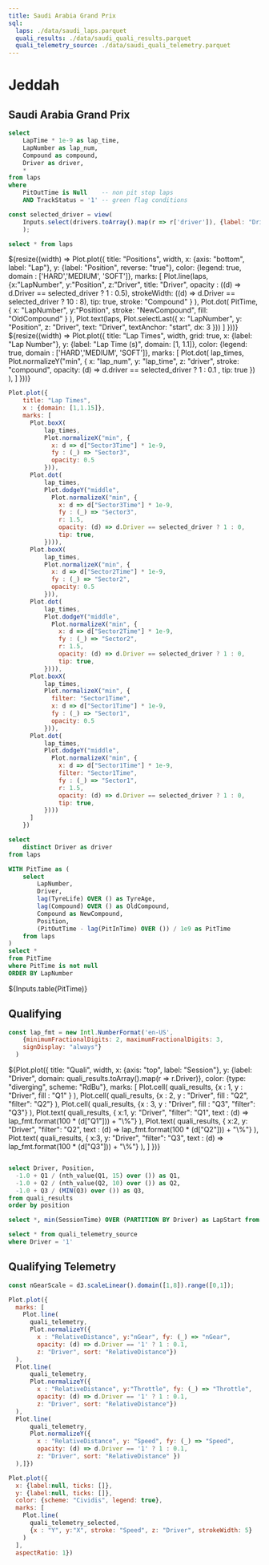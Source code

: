 ```yaml
---
title: Saudi Arabia Grand Prix
sql:
  laps: ./data/saudi_laps.parquet
  quali_results: ./data/saudi_quali_results.parquet
  quali_telemetry_source: ./data/saudi_quali_telemetry.parquet
---
```


<div class="hero">
<h1> Jeddah </h1>
<h2> Saudi Arabia Grand Prix </h2>
</div>

```sql id=lap_times
select 
    LapTime * 1e-9 as lap_time, 
    LapNumber as lap_num, 
    Compound as compound, 
    Driver as driver, 
    *
from laps
where 
    PitOutTime is Null    -- non pit stop laps
    AND TrackStatus = '1' -- green flag conditions
```

```js
const selected_driver = view(
    Inputs.select(drivers.toArray().map(r => r['driver']), {label: "Driver:", value: 'VER'})
    );
```

```sql id=laps
select * from laps
```

<div class="card"> 
    ${resize((width) => Plot.plot({
        title: "Positions",
        width, 
        x: {axis: "bottom", label: "Lap"},
        y: {label: "Position", reverse: "true"},
        color: {legend: true, domain : ['HARD','MEDIUM', 'SOFT']},
        marks: [
            Plot.line(laps, 
              {x:"LapNumber", y:"Position", z:"Driver", title: "Driver",
              opacity : ((d) => d.Driver == selected_driver ? 1 : 0.5), 
              strokeWidth: ((d) => d.Driver == selected_driver ? 10 : 8), tip: true,
              stroke: "Compound"
              }
            ),
            Plot.dot(
              PitTime, {
                x: "LapNumber", y:"Position",
                stroke: "NewCompound", 
                fill: "OldCompound"
              }
            ),
            Plot.text(laps, Plot.selectLast({
              x: "LapNumber",
              y: "Position",
              z: "Driver",
              text: "Driver",
              textAnchor: "start",
              dx: 3
            }))
        ]
    }))}
</div>

<div class = "card">
${resize((width) => Plot.plot({
      title: "Lap Times",
      width,
      grid: true,
      x: {label: "Lap Number"},
      y: {label: "Lap Time (s)", domain: [1, 1.1]},
      color: {legend: true, domain : ['HARD','MEDIUM', 'SOFT']},
      marks: [
        Plot.dot(
            lap_times, 
            Plot.normalizeY("min", {
              x: "lap_num", y: "lap_time", z: "driver",
              stroke: "compound", 
              opacity: (d) => d.driver == selected_driver ? 1 : 0.1 ,
              tip: true
              })
        ), 
      ]
    }))}
</div>

```js
Plot.plot({
    title: "Lap Times",
    x : {domain: [1,1.15]},
    marks: [
      Plot.boxX(
          lap_times, 
          Plot.normalizeX("min", {
            x: d => d["Sector3Time"] * 1e-9, 
            fy : (_) => "Sector3",
            opacity: 0.5 
          })),
      Plot.dot(
          lap_times, 
          Plot.dodgeY("middle", 
            Plot.normalizeX("min", {
              x: d => d["Sector3Time"] * 1e-9, 
              fy : (_) => "Sector3",
              r: 1.5,
              opacity: (d) => d.Driver == selected_driver ? 1 : 0,
              tip: true,
          }))),
      Plot.boxX(
          lap_times, 
          Plot.normalizeX("min", {
            x: d => d["Sector2Time"] * 1e-9, 
            fy : (_) => "Sector2",
            opacity: 0.5 
          })),
      Plot.dot(
          lap_times, 
          Plot.dodgeY("middle", 
            Plot.normalizeX("min", {
              x: d => d["Sector2Time"] * 1e-9, 
              fy : (_) => "Sector2",
              r: 1.5,
              opacity: (d) => d.Driver == selected_driver ? 1 : 0,
              tip: true,
          }))), 
      Plot.boxX(
          lap_times, 
          Plot.normalizeX("min", {
            filter: "Sector1Time",
            x: d => d["Sector1Time"] * 1e-9, 
            fy : (_) => "Sector1",
            opacity: 0.5
          })),
      Plot.dot(
          lap_times, 
          Plot.dodgeY("middle", 
            Plot.normalizeX("min", {
              x: d => d["Sector1Time"] * 1e-9, 
              filter: "Sector1Time",
              fy : (_) => "Sector1",
              r: 1.5,
              opacity: (d) => d.Driver == selected_driver ? 1 : 0,
              tip: true,
          })))
      ]
    })
```

```sql id=drivers
select 
    distinct Driver as driver
from laps
```

```sql id=PitTime
WITH PitTime as (
    select 
        LapNumber,
        Driver,
        lag(TyreLife) OVER () as TyreAge,
        lag(Compound) OVER () as OldCompound,
        Compound as NewCompound,
        Position,
        (PitOutTime - lag(PitInTime) OVER ()) / 1e9 as PitTime
    from laps
) 
select * 
from PitTime
where PitTime is not null
ORDER BY LapNumber
```



<div class="card"> 
    ${Inputs.table(PitTime)}
</div>

## Qualifying

```js
const lap_fmt = new Intl.NumberFormat('en-US', 
    {minimumFractionalDigits: 2, maximumFractionalDigits: 3, 
    signDisplay: "always"}
  )
```

<div class="card"> 
    ${Plot.plot({
        title: "Quali",
        width, 
        x: {axis: "top", label: "Session"},
        y: {label: "Driver", domain: quali_results.toArray().map(r => r.Driver)},
        color: {type: "diverging", scheme: "RdBu"},
        marks: [
            Plot.cell(
              quali_results,
              {x : 1, y : "Driver",  fill : "Q1" }
            ),
            Plot.cell(
              quali_results,
              {x : 2, y : "Driver", fill : "Q2", "filter": "Q2"}
            ),
            Plot.cell(
              quali_results, 
              {x : 3, y : "Driver", fill : "Q3", "filter": "Q3"}
            ),
            Plot.text(
              quali_results,
              { x:1, y: "Driver", 
                "filter": "Q1",
                text : (d) => lap_fmt.format(100 * (d["Q1"])) + "\%"}
            ),
            Plot.text(
              quali_results,
              { x:2, y: "Driver",
                "filter": "Q2", 
                text : (d) => lap_fmt.format(100 * (d["Q2"])) + "\%"}
            ),
            Plot.text(
              quali_results,
              { x:3, y: "Driver", 
                "filter": "Q3",
                text : (d) => lap_fmt.format(100 * (d["Q3"])) + "\%"}
            ),
        ]
    })}
</div>

```sql id=quali_results

select Driver, Position, 
  -1.0 + Q1 / (nth_value(Q1, 15) over ()) as Q1,
  -1.0 + Q2 / (nth_value(Q2, 10) over ()) as Q2,
  -1.0 + Q3 / (MIN(Q3) over ()) as Q3,
from quali_results
order by position
```

```sql id=quali_telemetry
select *, min(SessionTime) OVER (PARTITION BY Driver) as LapStart from quali_telemetry_source
```

```sql id=quali_telemetry_selected
select * from quali_telemetry_source
where Driver = '1'
```

## Qualifying Telemetry


```js
const nGearScale = d3.scaleLinear().domain([1,8]).range([0,1]);
```

```js
Plot.plot({
  marks: [
    Plot.line(
      quali_telemetry, 
      Plot.normalizeY({
        x : "RelativeDistance", y:"nGear", fy: (_) => "nGear",
        opacity: (d) => d.Driver == '1' ? 1 : 0.1,
        z: "Driver", sort: "RelativeDistance"})
  ), 
  Plot.line(
      quali_telemetry, 
      Plot.normalizeY({
        x : "RelativeDistance", y:"Throttle", fy: (_) => "Throttle",
        opacity: (d) => d.Driver == '1' ? 1 : 0.1,
        z: "Driver", sort: "RelativeDistance"})
  ),
  Plot.line(
      quali_telemetry,
      Plot.normalizeY({
        x : "RelativeDistance", y: "Speed", fy: (_) => "Speed",
        opacity: (d) => d.Driver == '1' ? 1 : 0.1,
        z: "Driver", sort: "RelativeDistance" })
  ),]})
```

```js
Plot.plot({
  x: {label:null, ticks: []},
  y: {label:null, ticks: []},
  color: {scheme: "Cividis", legend: true},
  marks: [
    Plot.line(
      quali_telemetry_selected, 
      {x : "Y", y:"X", stroke: "Speed", z: "Driver", strokeWidth: 5}
    )
  ], 
  aspectRatio: 1})
```